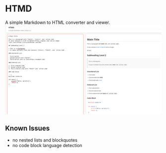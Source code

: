 # HTMD

A simple Markdown to HTML converter and viewer.
![Failed to load picture](picture.png)

## Known Issues
- no nested lists and blockquotes
- no code block language detection
